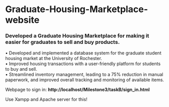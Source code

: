 # Graduate-Housing-Marketplace-website
### Developed a Graduate Housing Marketplace for making it easier for graduates to sell and buy products.

• Developed and implemented a database system for the graduate student housing market at the University of Rochester.   
• Improved housing transactions with a user-friendly platform for students to buy and sell.  
• Streamlined inventory management, leading to a 75% reduction in manual paperwork, and improved overall tracking and monitoring of available items.  

Webpage to sign in: <b>http://localhost/Milestone3/taskB/sign_in.html</b>

Use Xampp and Apache server for this!
